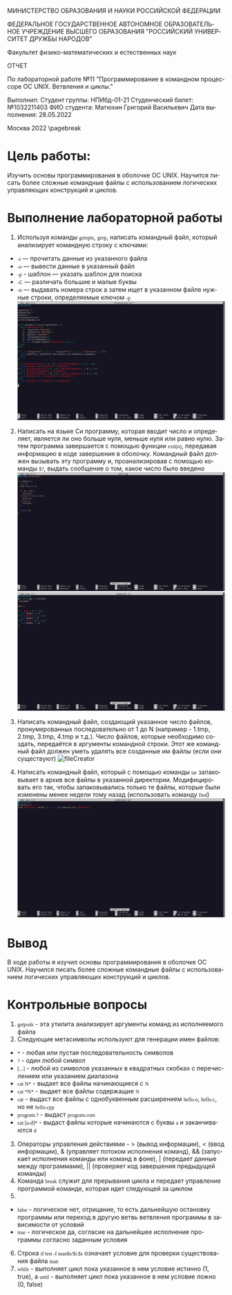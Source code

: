 ﻿---
lang: ru-RU

fontsize: 12pt
linestretch: 1.5
papersize: a4

## Fonts
mainfont: PT Serif
romanfont: PT Serif
sansfont: PT Sans
monofont: PT Mono

---

МИНИСТЕРСТВО ОБРАЗОВАНИЯ И НАУКИ
РОССИЙСКОЙ ФЕДЕРАЦИИ

ФЕДЕРАЛЬНОЕ ГОСУДАРСТВЕННОЕ АВТОНОМНОЕ
ОБРАЗОВАТЕЛЬНОЕ УЧРЕЖДЕНИЕ ВЫСШЕГО ОБРАЗОВАНИЯ
"РОССИЙСКИЙ УНИВЕРСИТЕТ ДРУЖБЫ НАРОДОВ"

  

Факультет физико-математических и естественных наук

  

ОТЧЕТ

  

По лабораторной работе №11
"Программирование в командном процессоре ОС UNIX. Ветвления и циклы."

  

Выполнил:
Студент группы: НПИбд-01-21
Студенческий билет: №1032211403
ФИО студента: Матюхин Григорий Васильевич
Дата выполнения: 28.05.2022

  

Москва 2022
\pagebreak

# Цель работы:

Изучить основы программирования в оболочке ОС UNIX. Научится писать более сложные командные файлы с использованием логических управляющих конструкций и циклов.

# Выполнение лабораторной работы

1. Используя команды `getopts`, `grep`, написать командный файл, который анализирует командную строку с ключами:
+ `-i` — прочитать данные из указанного файла
+ `-o` — вывести данные в указанный файл
+ `-p` - шаблон — указать шаблон для поиска
+ `-C` — различать большие и малые буквы
+ `-n` — выдавать номера строк
а затем ищет в указанном файле нужные строки, определяемые ключом `-p`
![fileAnalyzer](images/fileAnalyzer.png)

2. Написать на языке Си программу, которая вводит число и определяет, является ли оно больше нуля, меньше нуля или равно нулю. Затем программа завершается с помощью функции `exit(n)`, передавая информацию в коде завершения в оболочку. Командный файл должен вызывать эту программу и, проанализировав с помощью команды `$?`, выдать сообщение о том, какое число было введено
![exit](images/exit.png)
![cppRunner](images/cppRunner.png)

3. Написать командный файл, создающий указанное число файлов, пронумерованных последовательно от 1 до N (например - 1.tmp, 2.tmp, 3.tmp, 4.tmp и т.д.). Число файлов, которые необходимо создать, передаётся в аргументы командной строки. Этот же командный файл должен уметь удалять все созданные им файлы (если они существуют)
![fileCreator](images/fileCreator.png)

4. Написать командный файл, который с помощью команды `tar` запаковывает в архив все файлы в указанной директории. Модифицировать его так, чтобы запаковывались только те файлы, которые были изменены менее недели тому назад (использовать команду `find`)
![compressor](images/compressor.png)

# Вывод

В ходе работы я изучил основы программирования в оболочке ОС UNIX. Научился писать более сложные командные файлы с использованием логических управляющих конструкций и циклов.

# Контрольные вопросы

1. `getpods` - эта утилита анализирует аргументы команд из исполняемого файла
2. Следующие метасимволы используют для генерации имен файлов:
+ `*` - любая или пустая последовательность символов
+ `?` - один любой символ
+ `[...]` - любой из символов указанных в квадратных скобках с перечислением или указанием диапазона
+ `cat N*` - выдает все файлы начинающиеся с `N`
+ `cat *N*` - выдает все файлы содержащие `N`
+ `cat` - выдаст все файлы с однобуквенным расширением `hello.o`, `hello.c`, но не `hello.cpp`
+ `program.?` - выдаст `program.com`
+ `cat [a-d]*` - выдаст файлы которые начинаются с буквы `a` и заканчиваются `d`
3. Операторы управления действиями - > (вывод информации), < (ввод информации), & (управляет потоком исполнения команд), && (запускает исполнения команды или команд в фоне), | (передает данные между программами), || (проверяет код завершения предыдущей команды)
4. Команда `break` служит для прерывания цикла и передает управление программой команде, которая идет следующей за циклом
5. 
+ `false` - логическое нет, отрицание, то есть дальнейшую остановку программы или переход в другую ветвь ветвления программы в зависимости от условий
+ `true` - логическое да, согласие на дальнейшее исполнение программы согласно заданным условия
6. Строка `if test -f man$s/$i.$s` означает условие для проверки существования файла `man`
7. `while` - выполняет цикл пока указанное в нем условие истинно (1, true), а `until` - выполняет цикл пока указанное в нем условие ложно (0, false)
